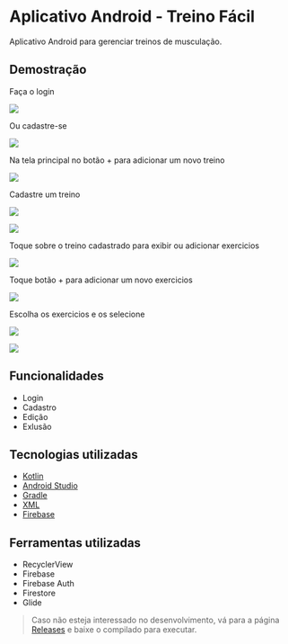 # Aplicativo Android - Treino Fácil



Aplicativo Android para gerenciar treinos de musculação.

## Demostração

Faça o login

![](https://github.com/thibbatista/firebase/blob/main/images/login.jpg)

Ou cadastre-se

![](https://github.com/thibbatista/firebase/blob/main/images/cadastro.jpg)


Na tela principal no botão + para adicionar um novo treino

![](https://github.com/thibbatista/firebase/blob/main/images/treino.jpg)

Cadastre um treino

![](https://github.com/thibbatista/firebase/blob/main/images/calendario.jpg)

![](https://github.com/thibbatista/firebase/blob/main/images/horario.jpg)

Toque sobre o treino cadastrado para exibir ou adicionar exercicios

![](https://github.com/thibbatista/firebase/blob/main/images/treino%20adicionado.jpg)

Toque botão + para adicionar um novo exercicios

![](https://github.com/thibbatista/firebase/blob/main/images/meus%20exercicios%20vazia.jpg)

Escolha os exercicios e os selecione

![](https://github.com/thibbatista/firebase/blob/main/images/lista%20exercicios.jpg)

![](https://github.com/thibbatista/firebase/blob/main/images/meus%20exercicios%20preenchida.jpg)


## Funcionalidades

* Login 
* Cadastro
* Edição
* Exlusão


## Tecnologias utilizadas

* [Kotlin](https://kotlinlang.org/) 
* [Android Studio](https://developer.android.com/studio) 
* [Gradle](https://gradle.org/) 
* [XML](https://fontawesome.com/) 
* [Firebase](https://firebase.google.com) 

## Ferramentas utilizadas

* RecyclerView
* Firebase
* Firebase Auth
* Firestore
* Glide

> Caso não esteja interessado no desenvolvimento, vá para a página [Releases](https://github.com/thibbatista/firebase/releases) e baixe o compilado para executar.
